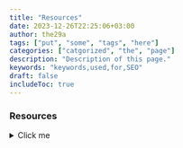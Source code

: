 ```yaml
---
title: "Resources"
date: 2023-12-26T22:25:06+03:00
author: the29a
tags: ["put", "some", "tags", "here"]
categories: ["catgorized", "the", "page"]
description: "Description of this page."
keywords: "keywords,used,for,SEO"
draft: false
includeToc: true
---
```


### Resources
<details>
  <summary>Click me</summary>

- [DeviantArt. tag: cyberpunk](https://www.deviantart.com/tag/cyberpunk)
- [Fine Art America](https://fineartamerica.com/art/cyberpunk)
- [archillect.com](https://archillect.com/) Archillect is an AI created to discover and share stimulating visual content
- [16colo.rs](https://16colo.rs/) ASCII and ANSI art archive

</details>
